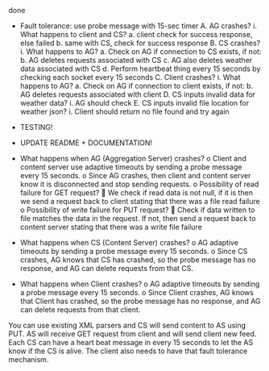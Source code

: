 <!-- - Refactor Content Server to a server architecture rather than client -->
<!-- - If multiple clients perform GET and PUT, then it must be done in the order of the lamport time 
    1. each part must maintain a lamport time
    2. for each operation, send to FileReadWrite, and it will perform the GET
    or PUT based on lamport clock
    3. increment lamport clock --> done
- Fault tolerance: use probe message with 15-sec timer
    A. AG crashes?
        i. What happens to client and CS?
        a. client check for success response, else failed 
        b. same with CS, check for success response
    B. CS crashes?
        i. What happens to AG?
        a. Check on AG if connection to CS exists, if not:
        b. AG deletes requests associated with CS
        c. AG also deletes weather data associated with CS
        d. Perform heartbeat thing every 15 seconds by checking each socket every 15 seconds
    C. Client crashes?
        i. What happens to AG?
        a. Check on AG if connection to client exists, if not: 
        b. AG deletes requests associated with client
    D. CS inputs invalid data for weather data?
        i. AG should check 
    E. CS inputs invalid file location for weather json?
        i. Client should return no file found and try again

- TESTING!
- UPDATE README + DOCUMENTATION!

-	What happens when AG (Aggregation Server) crashes?
o	Client and content server use adaptive timeouts by sending a probe message every 15 seconds.
o	Since AG crashes, then client and content server know it is disconnected and stop sending requests.
o	Possibility of read failure for GET request?
	We check if read data is not null, if it is then we send a request back to client stating that there was a file read failure
o	Possibility of write failure for PUT request?
	Check if data written to file matches the data in the request. If not, then send a request back to content server stating that there was a write file failure
-	What happens when CS (Content Server) crashes?
o	AG adaptive timeouts by sending a probe message every 15 seconds.
o	Since CS crashes, AG knows that CS has crashed, so the probe message has no response, and AG can delete requests from that CS.
-	What happens when Client crashes?
o	AG adaptive timeouts by sending a probe message every 15 seconds.
o	Since Client crashes, AG knows that Client has crashed, so the probe message has no response, and AG can delete requests from that client.


You can use existing XML parsers and CS will send content to AS using PUT. AS will receive GET request from client and will send client new feed. Each CS can have a heart beat message in every 15 seconds to let the AS know if the CS is alive. The client also needs to have that fault tolerance mechanism.